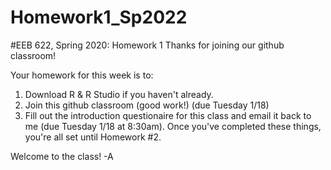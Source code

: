 # Homework1_Sp2022

#EEB 622, Spring 2020: Homework 1
Thanks for joining our github classroom!

Your homework for this week is to:

1) Download R & R Studio if you haven't already.
2) Join this github classroom (good work!) (due Tuesday 1/18)
3) Fill out the introduction questionaire for this class and email it back to me (due Tuesday 1/18 at 8:30am).
Once you've completed these things, you're all set until Homework #2.

Welcome to the class! -A

